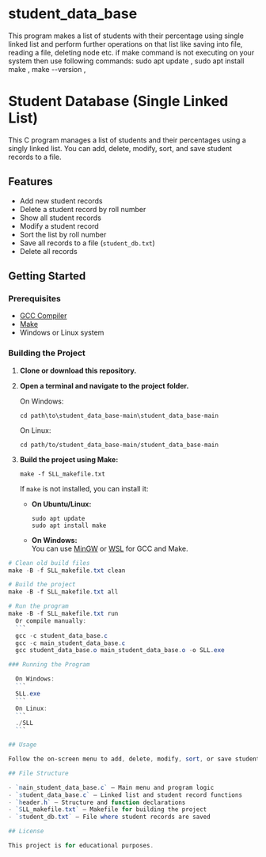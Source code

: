 # student_data_base
This program makes a list of students with their percentage using single linked list and perform further operations on that list like saving into file, reading a file, deleting node etc.
if make command is not executing on your system then use following commands:
sudo apt update , 
sudo apt install make , 
make --version , 
# Student Database (Single Linked List)

This C program manages a list of students and their percentages using a singly linked list. You can add, delete, modify, sort, and save student records to a file.

## Features

- Add new student records
- Delete a student record by roll number
- Show all student records
- Modify a student record
- Sort the list by roll number
- Save all records to a file (`student_db.txt`)
- Delete all records

## Getting Started

### Prerequisites

- [GCC Compiler](https://gcc.gnu.org/)
- [Make](https://www.gnu.org/software/make/)
- Windows or Linux system

### Building the Project

1. **Clone or download this repository.**
2. **Open a terminal and navigate to the project folder.**

   On Windows:
   ```
   cd path\to\student_data_base-main\student_data_base-main
   ```

   On Linux:
   ```
   cd path/to/student_data_base-main/student_data_base-main
   ```

3. **Build the project using Make:**
   ```
   make -f SLL_makefile.txt
   ```

   If `make` is not installed, you can install it:

   - **On Ubuntu/Linux:**
     ```
     sudo apt update
     sudo apt install make
     ```

   - **On Windows:**  
     You can use [MinGW](http://www.mingw.org/) or [WSL](https://docs.microsoft.com/en-us/windows/wsl/) for GCC and Make.

  ```powershell
  # Clean old build files
  make -B -f SLL_makefile.txt clean

  # Build the project
  make -B -f SLL_makefile.txt all

  # Run the program
  make -B -f SLL_makefile.txt run
    Or compile manually:
    ```
    gcc -c student_data_base.c
    gcc -c main_student_data_base.c
    gcc student_data_base.o main_student_data_base.o -o SLL.exe

### Running the Program

    On Windows:
    ```
    SLL.exe
    ```
    On Linux:
    ```
    ./SLL
    ```

## Usage

Follow the on-screen menu to add, delete, modify, sort, or save student records.

## File Structure

- `main_student_data_base.c` — Main menu and program logic
- `student_data_base.c` — Linked list and student record functions
- `header.h` — Structure and function declarations
- `SLL_makefile.txt` — Makefile for building the project
- `student_db.txt` — File where student records are saved

## License

This project is for educational purposes.